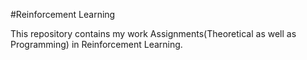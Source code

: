 #Reinforcement Learning

This repository contains my work Assignments(Theoretical as well as Programming) in Reinforcement Learning.
